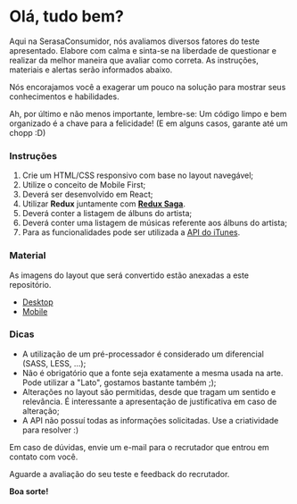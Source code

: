 # Olá, tudo bem?

Aqui na SerasaConsumidor, nós avaliamos diversos fatores do teste apresentado. Elabore com calma e sinta-se na liberdade de questionar e realizar da melhor maneira que avaliar como correta. As instruções, materiais e alertas serão informados abaixo.

Nós encorajamos você a exagerar um pouco na solução para mostrar seus conhecimentos e habilidades.

Ah, por último e não menos importante, lembre-se: Um código limpo e bem organizado é a chave para a felicidade! (E em alguns casos, garante até um chopp :D)

### Instruções
1. Crie um HTML/CSS responsivo com base no layout navegável;
2. Utilize o conceito de Mobile First;
3. Deverá ser desenvolvido em React;
4. Utilizar **Redux** juntamente com **[Redux Saga](https://redux-saga.js.org/)**.
5. Deverá conter a listagem de álbuns do artista;
6. Deverá conter uma listagem de músicas referente aos álbuns do artista;
7. Para as funcionalidades pode ser utilizada a [API do iTunes](https://affiliate.itunes.apple.com/resources/documentation/itunes-store-web-service-search-api/).


### Material 
As imagens do layout que será convertido estão anexadas a este repositório.

* [Desktop](desktop.jpg)
* [Mobile](mobile.jpg)

### Dicas
* A utilização de um pré-processador é considerado um diferencial (SASS, LESS, ...);
* Não é obrigatório que a fonte seja exatamente a mesma usada na arte. Pode utilizar a "Lato", gostamos bastante também ;);
* Alterações no layout são permitidas, desde que tragam um sentido e relevância. É interessante a apresentação de justificativa em caso de alteração;
* A API não possuí todas as informações solicitadas. Use a criatividade para resolver :)


Em caso de dúvidas, envie um e-mail para o recrutador que entrou em contato com você.

Aguarde a avaliação do seu teste e feedback do recrutador.

**Boa sorte!**
